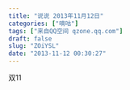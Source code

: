 ```yaml
---
title: "说说 2013年11月12日"
categories: ["嘀咕"]
tags: ["来自QQ空间 qzone.qq.com"]
draft: false
slug: "ZOiYSL"
date: "2013-11-12 00:30:27"
---
```


双11
